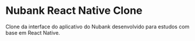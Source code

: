 # Nubank React Native Clone
Clone da interface do aplicativo do Nubank desenvolvido para estudos com base em React Native.

